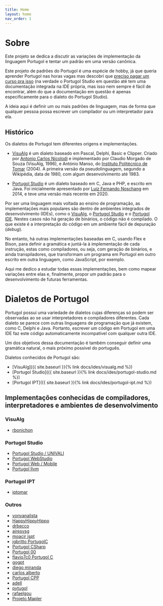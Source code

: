 ```yaml
---
title: Home
layout: home
nav_order: 1
---
```


# Sobre

Este projeto se dedica a discutir as variações de implementação da linguagem Portugol e tentar um padrão em uma versão canônica.

Este projeto de padrões do Portugol é uma espécie de hobby, já que queria aprender Portugol nas horas vagas mas descobri que [preciso pagar um curso pra isso](https://www.udemy.com/course/programacao-para-iniciantes/?LSNPUBID=fYpq/jRpw*8&ranEAID=fYpq/jRpw*8&ranMID=39197&ranSiteID=fYpq_jRpw.8-jtdZSH71d.tH15H67j_1zQ) (na verdade o Portugol Studio em questão até tem uma documentação integrada na IDE própria, mas isso nem sempre é fácil de encontrar, além do que a documentação em questão é apenas especificamente para o dialeto do Portugol Studio).

A ideia aqui é definir um ou mais padrões de linguagem, mas de forma que qualquer pessoa possa escrever um compilador ou um interpretador para ela.

## Histórico

Os dialetos de Portugol tem diferentes origens e implementações.

- [VisuAlg](https://visualg3.com.br) é um dialeto baseado em Pascal, Delphi, Basic e Clipper. Criado por [Antonio Carlos Nicolodi](https://web.archive.org/web/20180812231444/https://visualg3.com.br/o-professor-antonio/) e implementado por Claudio Morgado de Souza (VisuAlg, 1996), e António Manso, do [Instituto Politécnico de Tomar](https://ipt.pt) (2004). A primeira versão da pseudolinguagem, segundo a Wikipédia, data de 1980, com algum desenvolvimento até 1983.

- [Portugol Studio](http://lite.acad.univali.br/portugol/) é um dialeto baseado em C, Java e PHP, e escrito em Java. Foi inicialmente apresentado por [Luiz Fernando Noschang](https://sol.sbc.org.br/index.php/wei/article/view/10954/10824) em 2014, e teve uma versão mais recente em 2020.

Por ser uma linguagem mais voltada ao ensino de programação, as implementações mais populares são dentro de ambientes integrados de desenvolvimento (IDEs), como o [VisuAlg](https://visualg3.com.br/baixar-o-visualg3-0/), o [Portugol Studio](https://univali-lite.github.io/Portugol-Studio/) e o [Portugol IDE](http://orion.ipt.pt/~manso/Portugol/download/23/portugol23.zip). Nestes casos não há geração de binários, o código não é compilado. O que existe é a interpretação do código em um ambiente fácil de depuração (_debug_).

No entanto, há outras implementações baseadas em C, usando Flex e Bison, para definir a gramática e juntá-la à implementação de cada instrução, estas como compiladores, ou seja, com geração de binários, e ainda transpiladores, que transformam um programa em Portugol em outro escrito em outra linguagem, como JavaScript, por exemplo.

Aqui me dedico a estudar todas essas implementações, bem como mapear variações entre elas e, finalmente, propor um padrão para o desenvolvimento de futuras ferramentas.

# Dialetos de Portugol

Portugol possui uma variedade de dialetos cujas diferenças só podem ser observadas ao se usar interpretadores e compiladores diferentes. Cada dialeto se parece com outras linguagens de programação que já existem, como C, Delphi e Java. Portanto, escrever um código em Portugol em uma IDE faz este código automaticamente incompatível com qualquer outra IDE.

Um dos objetivos dessa documentação é também conseguir definir uma gramática natural, o mais próximo possível do português.

Dialetos conhecidos de Portugol são:
- [VisuAlg]({{ site.baseurl }}{% link docs/ides/visualg.md %})
- [Portugol Studio]({{ site.baseurl }}{% link docs/ides/portugol-studio.md %})
- [Portugol IPT]({{ site.baseurl }}{% link docs/ides/portugol-ipt.md %})

## Implementações conhecidas de compiladores, interpretadores e ambientes de desenvolvimento

### VisuAlg
- [rbonichon](https://github.com/rbonichon/portugol)

### Portugol Studio
- [Portugol Studio / UNIVALI](https://github.com/UNIVALI-LITE/Portugol-Studio)
- [Portugol WebStudio](https://github.com/dgadelha/Portugol-Webstudio)
- [Portugol Web / Mobile](https://github.com/erickweil/portugolweb)
- [Portugol llvm](https://github.com/bernardo-bruning/portugol-core-llvm)

### Portugol IPT
- [iptomar](https://github.com/iptomar/portugol)

### Outros
- [vonyanalista](https://github.com/vinyanalista/portugol)
- [HappyHippyHippo](https://github.com/HappyHippyHippo/portugol)
- [drbecco](https://github.com/drbeco/portugol)
- [airesvsg](https://github.com/airesvsg/portugol-editor)
- [moacir jspt](https://github.com/moacir/jspt)
- [jgbritto PortugolC](https://github.com/jgbrittos/PortugolC)
- [Portugol CSharp](https://github.com/AlbertoMonteiro/Portugol-with-CSharp)
- [Portugol 00](https://github.com/JonSilvestrini/PortugolOO-Core)
- [flavio7c0 Portugol C](https://github.com/flavio7co/portugol-c)
- [gogpt](https://github.com/alexgarzao/gogpt-interpreter)
- [diego miranda](https://github.com/diego-miranda-ng/portugol_interpreter)
- [carlos alberto](https://github.com/CarlosAlbertoUFS/Portugol)
- [Portugol CPP](https://github.com/viclen/portugol-cpp)
- [adell](https://github.com/adell/portugol)
- [pytugol](https://github.com/omadson/pytugol)
- [rafaelgou](https://github.com/rafaelgou/gpt)
- [Projeto Mapler](https://github.com/Projeto-Mapler)
